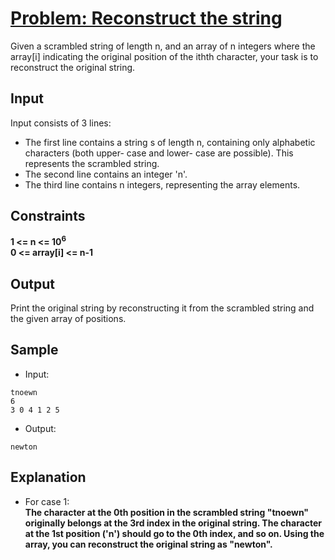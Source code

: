 # [Problem: Reconstruct the string](https://my.newtonschool.co/playground/code/inu6akl1nc6q)

Given a scrambled string of length n, and an array of n integers where the array[i] indicating the original position of the ithth character, your task is to reconstruct the original string.

## Input

Input consists of 3 lines: 
- The first line contains a string s of length n, containing only alphabetic characters (both upper- case and lower- case are possible). This represents the scrambled string.
- The second line contains an integer 'n'.
- The third line contains n integers, representing the array elements.

## Constraints

**1 <= n <= 10<sup>6</sup> <br>
0 <= array[i] <= n-1**

## Output

Print the original string by reconstructing it from the scrambled string and the given array of positions.

## Sample

- Input:
```
tnoewn
6
3 0 4 1 2 5
```

- Output:
```
newton
```

## Explanation

- For case 1: <br> **The character at the 0th position in the scrambled string "tnoewn" originally belongs at the 3rd index in the original string. The character at the 1st position ('n') should go to the 0th index, and so on. Using the array, you can reconstruct the original string as "newton".**
